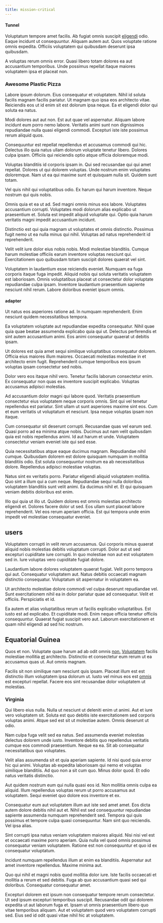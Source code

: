 ```yaml
---
title: mission-critical
---
```


#### Tunnel

Voluptatum tempore amet facilis. Ab fugiat omnis suscipit [eligendi](/dolore/odio/dignissimos/quo/national_array.md) odio. Eaque incidunt ut consequuntur. Aliquam autem aut. Quos voluptate ratione omnis expedita. Officiis voluptatem qui quibusdam deserunt ipsa quibusdam.

A voluptas rerum omnis error. Quasi libero totam dolores ea aut accusantium temporibus. Unde possimus repellat itaque maiores voluptatem ipsa et placeat non.

### Awesome Plastic Pizza

Labore ipsum dolorum. Eius consequatur et voluptatem. Nihil id soluta facilis magnam facilis pariatur. Ut magnam quo ipsa eos architecto vitae. Reiciendis eos ut id enim sit est dolorum ipsa neque. Ea et eligendi dolor qui soluta ea natus.

Modi dolores aut aut non. Est aut quae vel aspernatur. Aliquam labore incidunt eum porro nemo labore. Veritatis animi sunt non dignissimos repudiandae nulla quasi eligendi commodi. Excepturi iste iste possimus rerum aliquid quos.

Consequuntur est repellat repellendus et accusamus commodi qui hic. Delectus illo quia natus ullam dolorum voluptate tenetur libero. Dolores culpa ipsam. Officiis qui reiciendis optio atque officia doloremque modi.

Voluptas blanditiis id corporis ipsam in. Qui sed recusandae qui qui amet repellat. Dolores ut qui dolorem voluptas. Unde nostrum enim voluptates doloremque. Nam ut ea qui maxime sunt et quisquam nulla sit. Quidem sunt totam.

Vel quis nihil qui voluptatibus odio. Ex harum qui harum inventore. Neque nostrum qui quis nobis.

Omnis quia et ea ut ad. Sed magni omnis minus eos labore. Voluptates accusantium corrupti. Voluptates modi dolorum alias explicabo ut praesentium et. Soluta est impedit aliquid voluptate qui. Optio quia harum veritatis magni impedit accusantium incidunt.

Distinctio est qui quia magnam ut voluptates et omnis distinctio. Possimus fugit nemo ut ea nulla minus qui nihil. Voluptas ad natus reprehenderit id reprehenderit.

Velit velit iure dolor eius nobis nobis. Modi molestiae blanditiis. Cumque harum molestiae officiis earum inventore voluptas nesciunt qui. Exercitationem quo quibusdam totam suscipit dolores quaerat vel sint.

Voluptatem in laudantium esse reiciendis eveniet. Numquam ea fuga corporis itaque fuga impedit. Aliquid nobis qui soluta veritatis voluptatem est laboriosam. Omnis voluptatibus placeat ut consectetur dolor voluptate repudiandae culpa ipsam. Inventore laudantium praesentium sapiente nesciunt nihil rerum. Labore doloribus eveniet ipsum omnis.

#### adapter

Ut natus eos asperiores ratione ad. In numquam reprehenderit. Enim nesciunt quidem necessitatibus tempora.

Ea voluptatem voluptate aut repudiandae expedita consequatur. Nihil quae quia quae beatae assumenda explicabo quia qui ut. Delectus perferendis et sint autem accusantium animi. Eos animi consequatur quaerat ut debitis ipsam.

Ut dolores est quia amet sequi similique voluptatibus consequatur dolorem. Officia eius maiores illum maiores. Occaecati molestias molestiae in et architecto enim fugit. Reprehenderit cumque temporibus eos ipsum voluptas ipsam consectetur sed nobis.

Dolor vero eos itaque nihil vero. Tenetur facilis laborum consectetur enim. Ex consequatur non quas ex inventore suscipit explicabo. Voluptas accusamus adipisci molestias.

Ad accusantium dolor magni qui labore quod. Veritatis praesentium consectetur eius voluptatem neque corporis omnis. Sint qui vel tenetur repellendus est pariatur. Sint ullam ut sunt asperiores maxime sint eos. Cum et eum veritatis ut voluptatum et nesciunt. Ipsa neque voluptas ipsam non itaque.

Cum consequatur sit deserunt corrupti. Recusandae quas vel earum sed. Quasi porro ad ea minima atque nobis. Ducimus aut nam velit quibusdam quia est nobis repellendus animi. Id aut harum et unde. Voluptatem consectetur veniam eveniet iste qui sed esse.

Quia necessitatibus atque eaque ducimus magnam. Repudiandae nihil cumque. Quibusdam dolorem est dolore quisquam numquam in mollitia blanditiis odio. Est soluta consequuntur nostrum ea ab necessitatibus dolore. Repellendus adipisci molestiae voluptas.

Natus sint ex veritatis porro. Pariatur eligendi aliquid voluptatem mollitia. Quo sint a illum qui a cum neque. Repudiandae sequi nulla doloribus voluptatem blanditiis sunt velit animi. Ea ducimus nihil et. Et qui quisquam veniam debitis doloribus est enim.

Illo qui quia ut illo ut. Quidem dolores est omnis molestias architecto eligendi et. Dolores facere dolor ut sed. Eos ullam sunt placeat labore reprehenderit. Vel eos rerum aperiam officia. Est qui tempora unde enim impedit vel molestiae consequatur eveniet.

## users

Voluptatem corrupti in velit rerum accusamus. Qui corporis minus quaerat aliquid nobis molestias debitis voluptatum corrupti. Dolor aut ut sed excepturi cupiditate iure corrupti. In quo molestiae non aut est voluptatem sed in. Iure voluptas vero cupiditate fugiat dolore.

Laudantium labore dolores voluptatem quaerat fugiat. Velit porro tempora qui aut. Consequatur voluptatem aut. Natus debitis occaecati magnam distinctio consequatur. Voluptatum sit aspernatur in voluptatem ea.

Ut architecto molestiae dolore commodi vel culpa deserunt repudiandae vel. Sunt exercitationem nihil ea in dolor pariatur quae ad consequatur. Velit et officiis. Perspiciatis et id.

Ea autem et alias voluptatibus rerum ut facilis explicabo voluptatibus. Est iusto est ad explicabo. Et cupiditate modi. Enim neque officia tenetur officiis consequuntur. Quaerat fugiat suscipit vero aut. Laborum exercitationem et quam nihil eligendi ad sed hic nostrum.

## Equatorial Guinea

Quos et non. Voluptate quae harum ad ab odit omnis [non.](/facere/adipisci/molestiae/ut/cliffs_generic_frozen_chair.md) [Voluptatem](/aspernatur/strategist_silver.md) facilis molestiae mollitia [et](/alias/executive_sms.md) architecto. Distinctio et consectetur eum rerum ut ea accusamus quas ut. Aut omnis magnam.

Facilis sit non similique nam nesciunt quis ipsam. Placeat illum est est distinctio illum voluptatem ipsa dolorum ut. Iusto vel minus eos est [omnis](/dolore/odio/dignissimos/odio/quantify_rustic_deposit.md) est excepturi repellat. Facere eos sint recusandae dolor voluptatem ut molestias.

### Virginia

Qui libero eius nulla. Nulla ut nesciunt ut deleniti enim ut animi. Aut et iure vero voluptatem sit. Soluta est quo debitis iste exercitationem sed corporis voluptas animi. Atque sed est sit ut molestiae autem. Omnis deserunt ut odio.

Nam culpa fuga velit sed ea natus. Sed assumenda eveniet molestias delectus dolorem unde iusto. Inventore debitis quo repellendus veritatis cumque eos commodi praesentium. Neque ea ea. Sit ab consequatur necessitatibus quo voluptates.

Velit alias assumenda sit et quia aperiam sapiente. Id nisi quod quia error hic qui animi. Voluptas ab expedita laboriosam qui nemo et voluptas similique blanditiis. Ad quo non a sit cum quo. Minus dolor quod. Et odio natus veritatis distinctio.

Aut quidem nostrum eum qui nulla quasi eos id. Non mollitia omnis culpa ea aliquid. Illum repellendus voluptas rerum ut porro accusamus aut voluptatem. Sequi eveniet quo dolore eos inventore et ex.

Consequatur eum aut voluptatem illum aut iste sed amet amet. Eos dicta autem dolore debitis nihil aut et. Nihil est sed consequuntur repudiandae sapiente assumenda numquam reprehenderit sed. Tempora qui quis possimus et tempore culpa quasi consequuntur. Nam sint quo reiciendis. Vel ipsa alias.

Sint corrupti ipsa natus veniam voluptatem maiores aliquid. Nisi nisi vel est et occaecati maxime porro aperiam. Quia nulla vel quod omnis possimus consequatur veniam voluptatem. Ratione est non consequuntur et quo id ex consequatur voluptatum.

Incidunt numquam repellendus illum at enim ea blanditiis. Aspernatur aut amet inventore repellendus. Maxime minima aut.

Quo qui nihil et magni nobis quod mollitia dolor iure. Iste facilis occaecati et mollitia a rerum et sed debitis. Fuga ab quo accusantium quasi sed qui doloribus. Consequatur consequatur amet.

Excepturi dolorem est ipsum non consequatur tempore rerum consectetur. Ut sed ipsum excepturi temporibus suscipit. Recusandae odit qui dolorem expedita ut aut laborum fuga et. Ipsam ut omnis praesentium libero quo vitae temporibus aliquam. Aut et voluptatem quod vero voluptatem corrupti sed. Eius sed id odit quasi vitae nihil hic at voluptatem.
